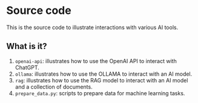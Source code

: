 # Source code

This is the source code to illustrate interactions with
various AI tools.


## What is it?

1. `openai-api`: illustrates how to use the OpenAI API to interact with
   ChatGPT.
1. `ollama`: illustrates how to use the OLLAMA to interact with an AI model.
1. `rag`: illustrates how to use the RAG model to interact with an AI model and
   a collection of documents.
1. `prepare_data.py`: scripts to prepare data for machine learning tasks.
